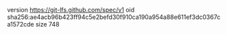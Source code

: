 version https://git-lfs.github.com/spec/v1
oid sha256:ae4acb96b423ff94c5e2befd30f910ca190a954a88e611ef3dc0367ca1572cde
size 748
